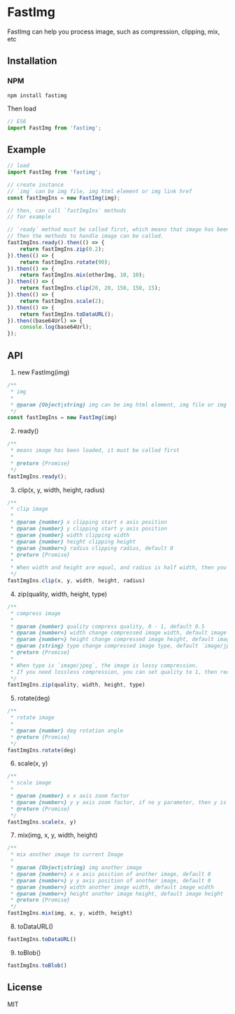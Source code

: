 # FastImg
FastImg can help you process image, such as compression, clipping, mix, etc

## Installation
### NPM
`npm install fastimg`    


Then load
```js
// ES6
import FastImg from 'fastimg';
```

## Example
```js
// load
import FastImg from 'fastimg';

// create instance
// `img` can be img file, img html element or img link href
const fastImgIns = new FastImg(img);

// then, can call `fastImgIns` methods
// for example

// `ready` method must be called first, which means that image has been loaded. 
// Then the methods to handle image can be called.
fastImgIns.ready().then(() => {
    return fastImgIns.zip(0.2);
}).then(() => {
    return fastImgIns.rotate(90);
}).then(() => {
    return fastImgIns.mix(otherImg, 10, 10);
}).then(() => {
    return fastImgIns.clip(20, 20, 150, 150, 15);
}).then(() => {
    return fastImgIns.scale(2);
}).then(() => {
    return fastImgIns.toDataURL();
}).then((base64Url) => {
    console.log(base64Url);
});

```

## API
1. new FastImg(img)
```js
/**
 * img
 *
 * @param {Object|string} img can be img html element, img file or img href link 
 */
const fastImgIns = new FastImg(img)
```


2. ready()
```js
/**
 * means image has been loaded, it must be called first
 * 
 * @return {Promise}
 */
fastImgIns.ready();
```


3. clip(x, y, width, height, radius)
```js
/**
 * clip image
 * 
 * @param {number} x clipping start x axis position
 * @param {number} y clipping start y axis position 
 * @param {number} width clipping width 
 * @param {number} height clipping height 
 * @param {number=} radius clipping radius, default 0
 * @return {Promise}
 * 
 * When width and height are equal, and radius is half width, then you get a circle  
 */
fastImgIns.clip(x, y, width, height, radius)
```


4. zip(quality, width, height, type)
```js    
/**
 * compress image
 * 
 * @param {number} quality compress quality, 0 - 1, default 0.5
 * @param {number=} width change compressed image width, default image origin width
 * @param {number=} height change compressed image height, default image origin height
 * @param {string} type change compressed image type, default `image/jpeg`
 * @return {Promise}
 * 
 * When type is `image/jpeg`, the image is lossy compression. 
 * If you need lossless compression, you can set quality to 1, then reduce width and height.
 */
fastImgIns.zip(quality, width, height, type)
```


5. rotate(deg)
```js 
/**
 * rotate image
 * 
 * @param {number} deg rotation angle
 * @return {Promise}
 */
fastImgIns.rotate(deg)
```


6. scale(x, y)
```js 
/**
 * scale image
 * 
 * @param {number} x x axis zoom factor
 * @param {number=} y y axis zoom factor, if no y parameter, then y is equal to x by default
 * @return {Promise}
 */
fastImgIns.scale(x, y)
```
    
    
7. mix(img, x, y, width, height)
```js 
/**
 * mix another image to current Image
 * 
 * @param {Object|string} img another image 
 * @param {number=} x x axis position of another image, default 0
 * @param {number=} y y axis position of another image, default 0
 * @param {number=} width another image width, default image width 
 * @param {number=} height another image height, default image height 
 * @return {Promise}
 */
fastImgIns.mix(img, x, y, width, height)
```


8. toDataURL()
```js
fastImgIns.toDataURL()
```


9. toBlob()
```js  
fastImgIns.toBlob()
```

## License
MIT
